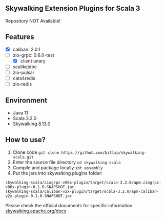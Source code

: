 Skywalking Extension Plugins for Scala 3
---

Repository NOT Available!


## Features

- [x] caliban: 2.0.1
- [ ] zio-grpc: 0.6.0-test
  - [x] client unary
- [ ] scalikejdbc
- [ ] zio-pulsar
- [ ] cats4redis
- [ ] zio-redis

## Environment

- Java 11
- Scala 3.2.0
- Skywalking 8.13.0

## How to use?

1. Clone code `git clone https://github.com/bitlap/skywalking-scala.git`
2. Enter the source file directory `cd skywalking-scala`
3. Compile and package locally `sbt assembly`
4. Put the jars into skywalking plugins folder:
```
skywalking-scala/ziogrpc-v06x-plugin/target/scala-3.2.0/apm-ziogrpc-v06x-plugin-0.1.0-SNAPSHOT.jar
skywalking-scala/caliban-v2x-plugin/target/scala-3.2.0/apm-caliban-v2x-plugin-0.1.0-SNAPSHOT.jar
```

Please check the official documents for specific information
[skywalking.apache.org/docs](https://skywalking.apache.org/docs/skywalking-java/v8.15.0/en/setup/service-agent/java-agent/readme/)

